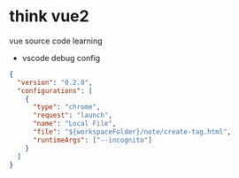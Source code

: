 # think vue2

vue source code learning

- vscode debug config

```json
{
  "version": "0.2.0",
  "configurations": [
    {
      "type": "chrome",
      "request": "launch",
      "name": "Local File",
      "file": "${workspaceFolder}/note/create-tag.html",
      "runtimeArgs": ["--incognito"]
    }
  ]
}
```

